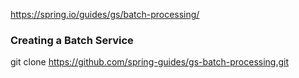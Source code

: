 
https://spring.io/guides/gs/batch-processing/
### Creating a Batch Service
git clone https://github.com/spring-guides/gs-batch-processing.git

